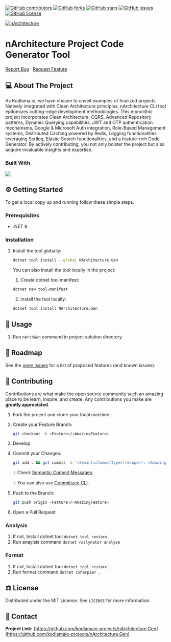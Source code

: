 [![GitHub contributors](https://img.shields.io/github/contributors/kodlamaio-projects/nArchitecture.Gen.svg?style=for-the-badge)](https://github.com/kodlamaio-projects/nArchitecture.Gen/graphs/contributors)
[![GitHub forks](https://img.shields.io/github/forks/kodlamaio-projects/nArchitecture.Gen.svg?style=for-the-badge)](https://github.com/kodlamaio-projects/nArchitecture.Gen/network/members)
[![GitHub stars](https://img.shields.io/github/stars/kodlamaio-projects/nArchitecture.Gen.svg?style=for-the-badge)](https://github.com/kodlamaio-projects/nArchitecture.Gen/stargazers)
[![GitHub issues](https://img.shields.io/github/issues/kodlamaio-projects/nArchitecture.Gen.svg?style=for-the-badge)](https://github.com/kodlamaio-projects/nArchitecture.Gen/issues)
[![GitHub license](https://img.shields.io/github/license/kodlamaio-projects/nArchitecture.Gen.svg?style=for-the-badge)](https://github.com/kodlamaio-projects/nArchitecture.Gen/blob/master/LICENSE)

[![nArchitecture](https://github.com/user-attachments/assets/d1e70b04-06d8-4add-a58f-7002d1abfd58)](https://github.com/kodlamaio-projects/nArchitecture.Gen)

# nArchitecture Project Code Generator Tool

[Report Bug](https://github.com/kodlamaio-projects/nArchitecture.Gen/issues) ·
[Request Feature](https://github.com/kodlamaio-projects/nArchitecture.Gen/discussions)

## 💻 About The Project

As Kodlama.io, we have chosen to unveil examples of finalized projects. Natively integrated with Clean Architecture principles, nArchitecture CLI tool epitomizes cutting-edge development methodologies. This monolithic project incorporates Clean Architecture, CQRS, Advanced Repository patterns, Dynamic Querying capabilities, JWT and OTP authentication mechanisms, Google & Microsoft Auth integration, Role-Based Management systems, Distributed Caching powered by Redis, Logging functionalities leveraging Serilog, Elastic Search functionalities, and a feature-rich Code Generator. By actively contributing, you not only bolster the project but also acquire invaluable insights and expertise.

### Built With

[![](https://img.shields.io/badge/.NET%20Core-512BD4?style=for-the-badge&logo=dotnet&logoColor=white)](https://learn.microsoft.com/tr-tr/dotnet/welcome)

## ⚙️ Getting Started

To get a local copy up and running follow these simple steps.

### Prerequisites

- .NET 8

### Installation

1. Install the tool globally:
   ```sh
   dotnet tool install --global NArchitecture.Gen
   ```
   

   You can also install the tool locally in the project:
   1. Create dotnet tool manifest:
   ```sh
   dotnet new tool-manifest
   ```
   2. Install the tool locally:
   ```sh
   dotnet tool install NArchitecture.Gen
   ```
## 🚀 Usage

1. Run `nArchGen` command in project solution directory.

## 🚧 Roadmap

See the [open issues](https://github.com/kodlamaio-projects/nArchitecture.Gen/issues) for a list of proposed features (and known issues).

## 🤝 Contributing

Contributions are what make the open source community such an amazing place to be learn, inspire, and create. Any contributions you make are **greatly appreciated**.

1. Fork the project and clone your local machine
2. Create your Feature Branch:
    ```sh 
    git checkout -b <Feature>/<AmazingFeature>
    ```
3. Develop
4. Commit your Changes:
    ```sh
    git add . && git commit -m '<SemanticCommitType>(<Scope>): <AmazingFeature>'
    ```
   💡 Check [Semantic Commit Messages](./docs/Semantic%20Commit%20Messages.md).

   💡 You can also use [Commitizen CLI](https://github.com/commitizen/cz-cli).
   
5. Push to the Branch:
   ```sh
   git push origin <Feature>/<AmazingFeature>
   ```
6. Open a Pull Request

### Analysis

1. If not, Install dotnet tool `dotnet tool restore`.
2. Run anaylsis command `dotnet roslynator analyze`

### Format

1. If not, Install dotnet tool `dotnet tool restore`.
2. Run format command `dotnet csharpier .`

## ⚖️ License

Distributed under the MIT License. See `LICENSE` for more information.

## 📧 Contact

**Project Link:** [https://github.com/kodlamaio-projects/nArchitecture.Gen](https://github.com/kodlamaio-projects/nArchitecture.Gen)
